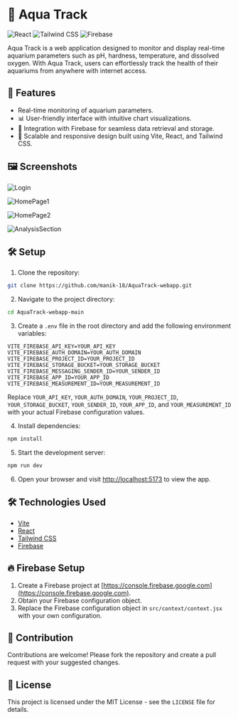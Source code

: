 # 🐠 Aqua Track

![React](https://img.shields.io/badge/React-20232A?style=for-the-badge&logo=react&logoColor=61DAFB)
![Tailwind CSS](https://img.shields.io/badge/Tailwind_CSS-38B2AC?style=for-the-badge&logo=tailwind-css&logoColor=white)
![Firebase](https://img.shields.io/badge/firebase-%23039BE5.svg?style=for-the-badge&logo=firebase)

Aqua Track is a web application designed to monitor and display real-time aquarium parameters such as pH, hardness, temperature, and dissolved oxygen. With Aqua Track, users can effortlessly track the health of their aquariums from anywhere with internet access.

## 🚀 Features

- Real-time monitoring of aquarium parameters.
- 📊 User-friendly interface with intuitive chart visualizations.
- 📡 Integration with Firebase for seamless data retrieval and storage.
- 📱 Scalable and responsive design built using Vite, React, and Tailwind CSS.

## 🖼️ Screenshots

![Login](https://github.com/manik-18/AquaTrack-webapp/assets/102967918/c825a927-2d93-422c-8086-892cacbde3b8)

![HomePage1](https://github.com/manik-18/AquaTrack-webapp/assets/102967918/433c57f0-c01e-4699-a760-8456055dd0d6)

![HomePage2](https://github.com/manik-18/AquaTrack-webapp/assets/102967918/83de1d8e-da25-434d-be7d-1e654ec1a7ef)

![AnalysisSection](https://github.com/manik-18/AquaTrack-webapp/assets/102967918/c4c8671f-7854-4d91-828d-79cfe5c2ed35)


## 🛠️ Setup

1. Clone the repository:

```bash
git clone https://github.com/manik-18/AquaTrack-webapp.git
```

2. Navigate to the project directory:

```bash
cd AquaTrack-webapp-main
```

3. Create a `.env` file in the root directory and add the following environment variables:

```dotenv
VITE_FIREBASE_API_KEY=YOUR_API_KEY
VITE_FIREBASE_AUTH_DOMAIN=YOUR_AUTH_DOMAIN
VITE_FIREBASE_PROJECT_ID=YOUR_PROJECT_ID
VITE_FIREBASE_STORAGE_BUCKET=YOUR_STORAGE_BUCKET
VITE_FIREBASE_MESSAGING_SENDER_ID=YOUR_SENDER_ID
VITE_FIREBASE_APP_ID=YOUR_APP_ID
VITE_FIREBASE_MEASUREMENT_ID=YOUR_MEASUREMENT_ID
```

Replace `YOUR_API_KEY`, `YOUR_AUTH_DOMAIN`, `YOUR_PROJECT_ID`, `YOUR_STORAGE_BUCKET`, `YOUR_SENDER_ID`, `YOUR_APP_ID`, and `YOUR_MEASUREMENT_ID` with your actual Firebase configuration values.

4. Install dependencies:

```bash
npm install
```

5. Start the development server:

```bash
npm run dev
```

6. Open your browser and visit [http://localhost:5173](http://localhost:5173) to view the app.

## 🛠️ Technologies Used

- [Vite](https://vitejs.dev/)
- [React](https://reactjs.org/)
- [Tailwind CSS](https://tailwindcss.com/)
- [Firebase](https://firebase.google.com/)

## 🔥 Firebase Setup

1. Create a Firebase project at [https://console.firebase.google.com](https://console.firebase.google.com).
2. Obtain your Firebase configuration object.
3. Replace the Firebase configuration object in `src/context/context.jsx` with your own configuration.

## 🤝 Contribution

Contributions are welcome! Please fork the repository and create a pull request with your suggested changes.

## 📝 License

This project is licensed under the MIT License - see the `LICENSE` file for details.
